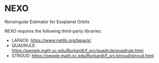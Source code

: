 # NEXO
Nonsingular Estimator for Exoplanet Orbits

NEXO requires the following third-party libraries:
- LAPACK: https://www.netlib.org/lapack/
- QUADRULE: https://people.math.sc.edu/Burkardt/f_src/quadrule/quadrule.html
- STROUD: https://people.math.sc.edu/Burkardt/f_src/stroud/stroud.html
